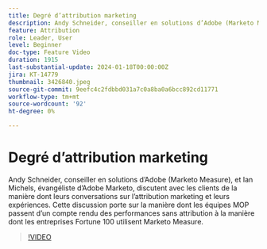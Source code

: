 ```yaml
---
title: Degré d’attribution marketing
description: Andy Schneider, conseiller en solutions d’Adobe (Marketo Measure), et Ian Michels, évangéliste d’Adobe Marketo, discutent avec les clients de la manière dont leurs conversations sur l’attribution marketing et leurs expériences.  Cette discussion porte sur la manière dont les équipes MOP passent d’un compte rendu des performances sans attribution à la manière dont les entreprises Fortune 100 utilisent Marketo Measure.
feature: Attribution
role: Leader, User
level: Beginner
doc-type: Feature Video
duration: 1915
last-substantial-update: 2024-01-18T00:00:00Z
jira: KT-14779
thumbnail: 3426840.jpeg
source-git-commit: 9eefc4c2fdbbd031a7c0a8ba0a6bcc892cd11771
workflow-type: tm+mt
source-wordcount: '92'
ht-degree: 0%

---
```



# Degré d’attribution marketing

Andy Schneider, conseiller en solutions d’Adobe (Marketo Measure), et Ian Michels, évangéliste d’Adobe Marketo, discutent avec les clients de la manière dont leurs conversations sur l’attribution marketing et leurs expériences.  Cette discussion porte sur la manière dont les équipes MOP passent d’un compte rendu des performances sans attribution à la manière dont les entreprises Fortune 100 utilisent Marketo Measure.

>[!VIDEO](https://video.tv.adobe.com/v/3426840/?learn=on)
